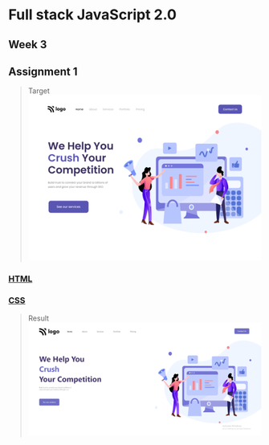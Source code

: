 # Full stack JavaScript 2.0

## Week 3

## Assignment 1

>Target
![](output.png)

###  [HTML](index.html)
### [CSS](style.css)

>Result
![](result.PNG)